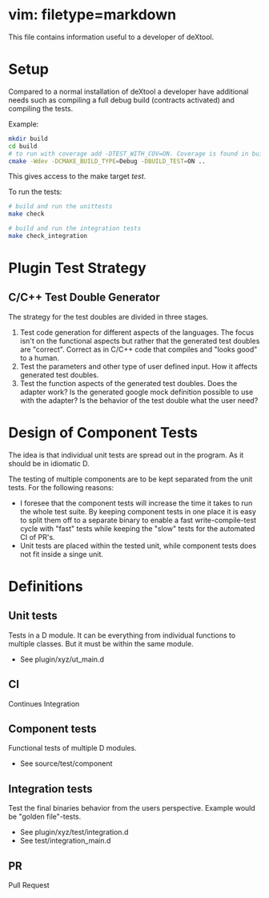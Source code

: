 # vim: filetype=markdown

This file contains information useful to a developer of deXtool.

# Setup
Compared to a normal installation of deXtool a developer have additional needs
such as compiling a full debug build (contracts activated) and compiling the
tests.

Example:
```sh
mkdir build
cd build
# to run with coverage add -DTEST_WITH_COV=ON. Coverage is found in build/coverage
cmake -Wdev -DCMAKE_BUILD_TYPE=Debug -DBUILD_TEST=ON ..
```

This gives access to the make target _test_.

To run the tests:
```sh
# build and run the unittests
make check

# build and run the integration tests
make check_integration
```

# Plugin Test Strategy

## C/C++ Test Double Generator
The strategy for the test doubles are divided in three stages.

1. Test code generation for different aspects of the languages.
    The focus isn't on the functional aspects but rather that the generated
    test doubles are "correct". Correct as in C/C++ code that compiles and
    "looks good" to a human.
2. Test the parameters and other type of user defined input.
    How it affects generated test doubles.
3. Test the function aspects of the generated test doubles.
    Does the adapter work?
    Is the generated google mock definition possible to use with the adapter?
    Is the behavior of the test double what the user need?

# Design of Component Tests

The idea is that individual unit tests are spread out in the program. As it
should be in idiomatic D.

The testing of multiple components are to be kept separated from the unit
tests. For the following reasons:
 - I foresee that the component tests will increase the time it takes to run
   the whole test suite. By keeping component tests in one place it is easy to
   split them off to a separate binary to enable a fast write-compile-test
   cycle with "fast" tests while keeping the "slow" tests for the automated CI
   of PR's.
 - Unit tests are placed within the tested unit, while component tests does not
   fit inside a singe unit.

# Definitions

## Unit tests
Tests in a D module. It can be everything from individual functions to multiple
classes. But it must be within the same module.

 - See plugin/xyz/ut_main.d

## CI
Continues Integration

## Component tests
Functional tests of multiple D modules.

 - See source/test/component

## Integration tests
Test the final binaries behavior from the users perspective. Example would be
"golden file"-tests.

 - See plugin/xyz/test/integration.d
 - See test/integration_main.d

## PR

Pull Request
